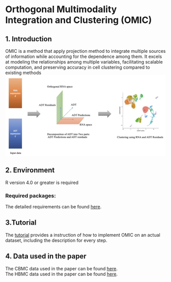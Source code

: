 # Orthogonal Multimodality Integration and Clustering (OMIC)

## 1. Introduction 
OMIC is a method that apply projection method to integrate multiple sources of information while accounting for the dependence among them.
It excels at modeling the relationships among multiple variables, facilitating scalable computation,
and preserving accuracy in cell clustering compared to existing methods ![OMIC workflow](image/Overview.jpg)



## 2. Environment 
R version 4.0 or greater is required 
### Required packages: 
The detailed requirements can be found [here](https://github.com/lyfhei/OMIC/blob/main/requirements).

## 3.Tutorial 
The [tutorial](https://github.com/lyfhei/OMIC/blob/main/Tutorial.md) provides a instruction of how to implement
OMIC on an actual dataset, including the description for every step. 

## 4. Data used in the paper 
The CBMC data used in the paper can be found [here](https://www.ncbi.nlm.nih.gov/geo/query/acc.cgi?acc=GSE100866).     
The HBMC data used in the paper can be found [here](https://www.sciencedirect.com/science/article/pii/S0092867421005833?via%3Dihub).      
